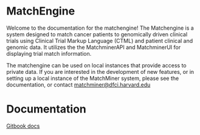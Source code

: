 # MatchEngine 
Welcome to the documentation for the matchengine! The Matchengine is a system designed to match cancer patients to genomically driven clinical trials using Clinical Trial Markup Language (CTML) and patient clinical and genomic data. It utilizes the the MatchminerAPI and MatchminerUI for displaying trial match information.


The matchengine can be used on local instances that provide access to private data. If you are interested in the development of new features, or in setting up a local instance of the MatchMiner system, please see the documentation, or contact [matchminer@dfci.harvard.edu](https://app.gitbook.com/@matchminer/s/matchminer)

# Documentation
[Gitbook docs](https://matchminer.gitbook.io/matchminer/matchengine-v2/introduction)

